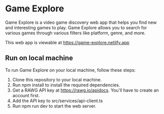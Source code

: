 # Game Explore

Game Explore is a video game discovery web app that helps you find new and interesting games to play. Game Explore allows you to search for various games through various filters like platform, genre, and more.

This web app is viewable at https://game-explore.netlify.app

## Run on local machine

To run Game Explore on your local machine, follow these steps:

1. Clone this repository to your local machine.
2. Run npm install to install the required dependencies.
3. Get a RAWG API key at https://rawg.io/apidocs. You'll have to create an account first.
4. Add the API key to src/services/api-client.ts
5. Run npm run dev to start the web server.
